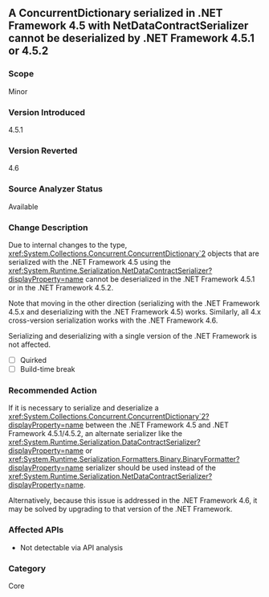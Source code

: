 ## A ConcurrentDictionary serialized in .NET Framework 4.5 with NetDataContractSerializer cannot be deserialized by .NET Framework 4.5.1 or 4.5.2

### Scope
Minor

### Version Introduced
4.5.1

### Version Reverted
4.6

### Source Analyzer Status
Available

### Change Description

Due to internal changes to the type,
<xref:System.Collections.Concurrent.ConcurrentDictionary`2> objects that are
serialized with the .NET Framework 4.5 using the
<xref:System.Runtime.Serialization.NetDataContractSerializer?displayProperty=name>
cannot be deserialized in the .NET Framework 4.5.1 or in the .NET Framework
4.5.2.

Note that moving in the other direction (serializing with the .NET Framework
4.5.x and deserializing with the .NET Framework 4.5) works. Similarly, all 4.x
cross-version serialization works with the .NET Framework 4.6.

Serializing and deserializing with a single version of the .NET Framework is not
affected.

- [ ] Quirked
- [ ] Build-time break

### Recommended Action
If it is necessary to serialize and deserialize a <xref:System.Collections.Concurrent.ConcurrentDictionary`2?displayProperty=name> between the .NET Framework 4.5 and .NET Framework 4.5.1/4.5.2, an alternate serializer like the
<xref:System.Runtime.Serialization.DataContractSerializer?displayProperty=name> or <xref:System.Runtime.Serialization.Formatters.Binary.BinaryFormatter?displayProperty=name> serializer should be used instead of the <xref:System.Runtime.Serialization.NetDataContractSerializer?displayProperty=name>.

Alternatively, because this issue is addressed in the .NET Framework 4.6, it may be solved by upgrading to that version of the .NET Framework.

### Affected APIs
* Not detectable via API analysis

### Category
Core

<!--
    ### Notes
    Should be fairly easy to detect ConcurrentDictionary objects being serialized/deserialized by a NetDataContractSerializer.
-->

<!-- breaking change id: 133 -->
